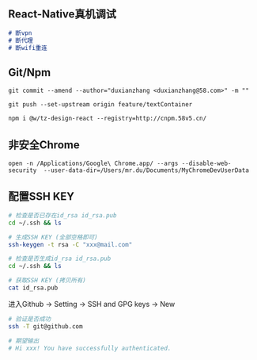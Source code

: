 

## React-Native真机调试
```md
# 断vpn
# 断代理
# 断wifi重连
```

## Git/Npm
```
git commit --amend --author="duxianzhang <duxianzhang@58.com>" -m ""
```
```
git push --set-upstream origin feature/textContainer
```
```
npm i @w/tz-design-react --registry=http://cnpm.58v5.cn/
```

## 非安全Chrome
```
open -n /Applications/Google\ Chrome.app/ --args --disable-web-security  --user-data-dir=/Users/mr.du/Documents/MyChromeDevUserData
```
## 配置SSH KEY
```bash
# 检查是否已存在id_rsa id_rsa.pub
cd ~/.ssh && ls

# 生成SSH KEY (全部空格即可)
ssh-keygen -t rsa -C "xxx@mail.com"

# 检查是否生成id_rsa id_rsa.pub
cd ~/.ssh && ls

# 获取SSH KEY (拷贝所有)
cat id_rsa.pub
```
进入Github -> Setting -> SSH and GPG keys -> New

```bash
# 验证是否成功
ssh -T git@github.com

# 期望输出
# Hi xxx! You have successfully authenticated.
```